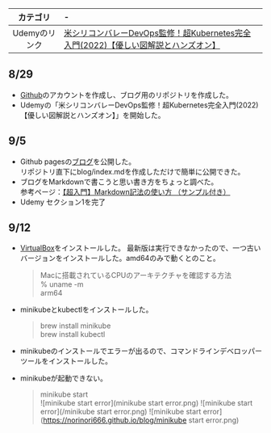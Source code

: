 |カテゴリ | - |
|:---:| :--- |
|Udemyのリンク | [米シリコンバレーDevOps監修！超Kubernetes完全入門(2022)【優しい図解説とハンズオン】](https://ibm-learning.udemy.com/course/kubernetes-docker-container-devops-kanzen-nyumon/) |

## 8/29
- [Github](https://github.com/)のアカウントを作成し、ブログ用のリポジトリを作成した。
- Udemyの「米シリコンバレーDevOps監修！超Kubernetes完全入門(2022)【優しい図解説とハンズオン】」を開始した。

## 9/5
- Github pagesの[ブログ](https://norinori666.github.io/blog/)を公開した。  
リポジトリ直下にblog/index.mdを作成しただけで簡単に公開できた。
- ブログをMarkdownで書こうと思い書き方をちょっと調べた。  
参考ページ：[【超入門】Markdown記法の使い方 （サンプル付き）](https://tech-blog.rakus.co.jp/entry/20200624/markdown#1-%E8%A6%8B%E5%87%BA%E3%81%97)
- Udemy セクション1を完了  

## 9/12
- [VirtualBox](https://www.virtualbox.org/)をインストールした。
  最新版は実行できなかったので、一つ古いバージョンをインストールした。amd64のみで動くとのこと。
  >Macに搭載されているCPUのアーキテクチャを確認する方法  
  >% uname -m  
  >arm64

- minikubeとkubectlをインストールした。
  >brew install minikube  
  >brew install kubectl  

- minikubeのインストールでエラーが出るので、コマンドラインデベロッパーツールをインストールした。
- minikubeが起動できない。
  >minikube start  
![minikube start error](minikube start error.png)
![minikube start error](/minikube start error.png)
![minikube start error](https://norinori666.github.io/blog/minikube start error.png)
  

  
